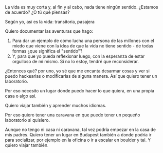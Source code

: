 La vida es muy corta y, al fin y al cabo, nada tiene ningún sentido. ¿Estamos de acuerdo? ¿O tú qué piensas?

Según yo, así es la vida: transitoria, pasajera

Quiero documentar las aventuras que hago:
1. Para dar un ejemplo de cómo lucha una persona de las millones con el miedo que viene con la idea de que la vida no tiene sentido - de todas formas ¿que significa el "sentido"?
2. Y, para que yo pueda reflexionar luego, con la esperanza de estar orgulloso de mí mismo. Si no lo estoy, tendré que reconsiderar.

¿Entonces qué? por uno, yo sé que me encanta desarmar cosas y ver si puedo hackearlas o modificarlas de alguna manera. Así que quiero tener un laboratorio.

Por eso necesito un lugar donde puedo hacer lo que quiera, en una propia casa o algo así.

Quiero viajar también y aprender muchos idiomas.

Por eso quiero tener una caravana en que puedo tener un pequeño laboratorio si quisiero.

Aunque no tengo ni casa ni caravana, tal vez podría empezar en la casa de mis padres. Quiero tener un lugar en Budapest también a donde podría ir para socializar, por ejemplo en la oficina o ir a escalar en boulder y tal. Y quiero viajar también.
